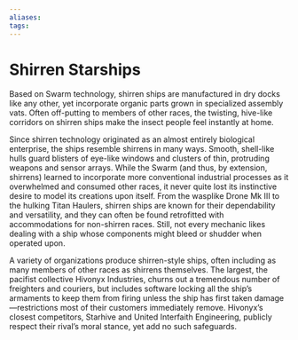 ```yaml
---
aliases: 
tags: 
---
```


# Shirren Starships

Based on Swarm technology, shirren ships are manufactured in dry docks like any other, yet incorporate organic parts grown in specialized assembly vats. Often off-putting to members of other races, the twisting, hive-like corridors on shirren ships make the insect people feel instantly at home.  
  
Since shirren technology originated as an almost entirely biological enterprise, the ships resemble shirrens in many ways. Smooth, shell-like hulls guard blisters of eye-like windows and clusters of thin, protruding weapons and sensor arrays. While the Swarm (and thus, by extension, shirrens) learned to incorporate more conventional industrial processes as it overwhelmed and consumed other races, it never quite lost its instinctive desire to model its creations upon itself. From the wasplike Drone Mk III to the hulking Titan Haulers, shirren ships are known for their dependability and versatility, and they can often be found retrofitted with accommodations for non-shirren races. Still, not every mechanic likes dealing with a ship whose components might bleed or shudder when operated upon.  
  
A variety of organizations produce shirren-style ships, often including as many members of other races as shirrens themselves. The largest, the pacifist collective Hivonyx Industries, churns out a tremendous number of freighters and couriers, but includes software locking all the ship’s armaments to keep them from firing unless the ship has first taken damage—restrictions most of their customers immediately remove. Hivonyx’s closest competitors, Starhive and United Interfaith Engineering, publicly respect their rival’s moral stance, yet add no such safeguards.
